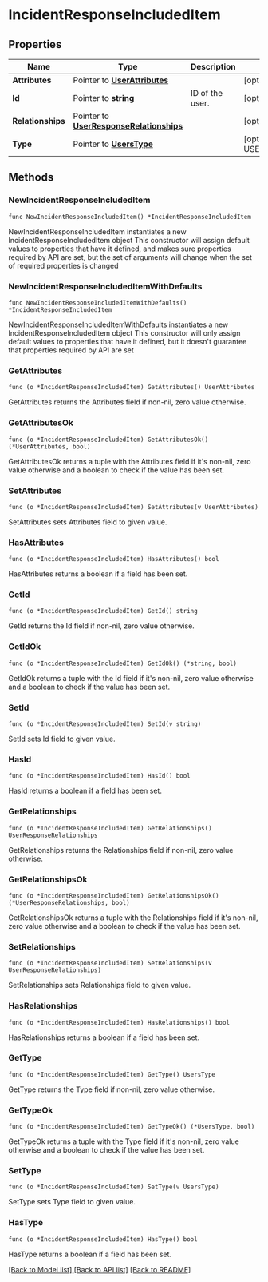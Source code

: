 # IncidentResponseIncludedItem

## Properties

Name | Type | Description | Notes
------------ | ------------- | ------------- | -------------
**Attributes** | Pointer to [**UserAttributes**](UserAttributes.md) |  | [optional] 
**Id** | Pointer to **string** | ID of the user. | [optional] 
**Relationships** | Pointer to [**UserResponseRelationships**](UserResponseRelationships.md) |  | [optional] 
**Type** | Pointer to [**UsersType**](UsersType.md) |  | [optional] [default to USERSTYPE_USERS]

## Methods

### NewIncidentResponseIncludedItem

`func NewIncidentResponseIncludedItem() *IncidentResponseIncludedItem`

NewIncidentResponseIncludedItem instantiates a new IncidentResponseIncludedItem object
This constructor will assign default values to properties that have it defined,
and makes sure properties required by API are set, but the set of arguments
will change when the set of required properties is changed

### NewIncidentResponseIncludedItemWithDefaults

`func NewIncidentResponseIncludedItemWithDefaults() *IncidentResponseIncludedItem`

NewIncidentResponseIncludedItemWithDefaults instantiates a new IncidentResponseIncludedItem object
This constructor will only assign default values to properties that have it defined,
but it doesn't guarantee that properties required by API are set

### GetAttributes

`func (o *IncidentResponseIncludedItem) GetAttributes() UserAttributes`

GetAttributes returns the Attributes field if non-nil, zero value otherwise.

### GetAttributesOk

`func (o *IncidentResponseIncludedItem) GetAttributesOk() (*UserAttributes, bool)`

GetAttributesOk returns a tuple with the Attributes field if it's non-nil, zero value otherwise
and a boolean to check if the value has been set.

### SetAttributes

`func (o *IncidentResponseIncludedItem) SetAttributes(v UserAttributes)`

SetAttributes sets Attributes field to given value.

### HasAttributes

`func (o *IncidentResponseIncludedItem) HasAttributes() bool`

HasAttributes returns a boolean if a field has been set.

### GetId

`func (o *IncidentResponseIncludedItem) GetId() string`

GetId returns the Id field if non-nil, zero value otherwise.

### GetIdOk

`func (o *IncidentResponseIncludedItem) GetIdOk() (*string, bool)`

GetIdOk returns a tuple with the Id field if it's non-nil, zero value otherwise
and a boolean to check if the value has been set.

### SetId

`func (o *IncidentResponseIncludedItem) SetId(v string)`

SetId sets Id field to given value.

### HasId

`func (o *IncidentResponseIncludedItem) HasId() bool`

HasId returns a boolean if a field has been set.

### GetRelationships

`func (o *IncidentResponseIncludedItem) GetRelationships() UserResponseRelationships`

GetRelationships returns the Relationships field if non-nil, zero value otherwise.

### GetRelationshipsOk

`func (o *IncidentResponseIncludedItem) GetRelationshipsOk() (*UserResponseRelationships, bool)`

GetRelationshipsOk returns a tuple with the Relationships field if it's non-nil, zero value otherwise
and a boolean to check if the value has been set.

### SetRelationships

`func (o *IncidentResponseIncludedItem) SetRelationships(v UserResponseRelationships)`

SetRelationships sets Relationships field to given value.

### HasRelationships

`func (o *IncidentResponseIncludedItem) HasRelationships() bool`

HasRelationships returns a boolean if a field has been set.

### GetType

`func (o *IncidentResponseIncludedItem) GetType() UsersType`

GetType returns the Type field if non-nil, zero value otherwise.

### GetTypeOk

`func (o *IncidentResponseIncludedItem) GetTypeOk() (*UsersType, bool)`

GetTypeOk returns a tuple with the Type field if it's non-nil, zero value otherwise
and a boolean to check if the value has been set.

### SetType

`func (o *IncidentResponseIncludedItem) SetType(v UsersType)`

SetType sets Type field to given value.

### HasType

`func (o *IncidentResponseIncludedItem) HasType() bool`

HasType returns a boolean if a field has been set.


[[Back to Model list]](../README.md#documentation-for-models) [[Back to API list]](../README.md#documentation-for-api-endpoints) [[Back to README]](../README.md)


